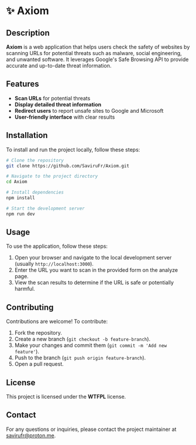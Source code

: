 # ✨ Axiom 

## Description
**Axiom** is a web application that helps users check the safety of websites by scanning URLs for potential threats such as malware, social engineering, and unwanted software. It leverages Google's Safe Browsing API to provide accurate and up-to-date threat information.

## Features
- **Scan URLs** for potential threats
- **Display detailed threat information**
- **Redirect users** to report unsafe sites to Google and Microsoft
- **User-friendly interface** with clear results

## Installation
To install and run the project locally, follow these steps:

```bash
# Clone the repository
git clone https://github.com/SaviruFr/Axiom.git

# Navigate to the project directory
cd Axiom

# Install dependencies
npm install

# Start the development server
npm run dev
```

## Usage
To use the application, follow these steps:

1. Open your browser and navigate to the local development server (usually `http://localhost:3000`).
2. Enter the URL you want to scan in the provided form on the analyze page.
3. View the scan results to determine if the URL is safe or potentially harmful.

## Contributing
Contributions are welcome! To contribute:

1. Fork the repository.
2. Create a new branch (`git checkout -b feature-branch`).
3. Make your changes and commit them (`git commit -m 'Add new feature'`).
4. Push to the branch (`git push origin feature-branch`).
5. Open a pull request.

## License
This project is licensed under the **WTFPL** license.

## Contact
For any questions or inquiries, please contact the project maintainer at [savirufr@proton.me](mailto:savirufr@proton.me).
